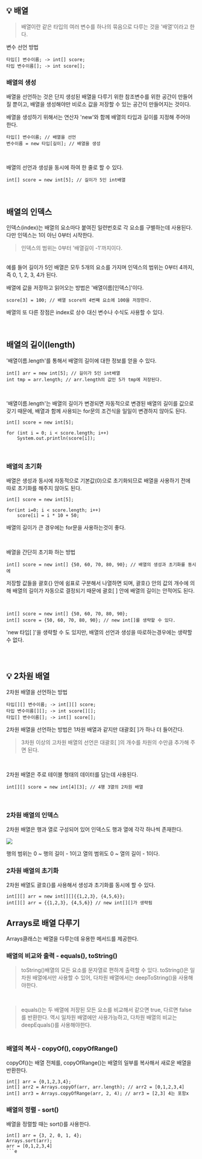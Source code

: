 ## 💡 배열

> 배열이란 같은 타입의 여러 변수를 하나의 묶음으로 다루는 것을 '배열'이라고 한다.

변수 선언 방법

```
타입[] 변수이름; -> int[] score;
타입 변수이름[]; -> int score[];
```

### 배열의 생성

배열을 선언하는 것은 단지 생성된 배열을 다루기 위한 참조변수를 위한 공간이 만들어질 뿐이고, 배열을 생성해야만 비로소 값을 저장할 수 있는 공간이 만들어지는 것이다.

배열을 생성하기 위해서는 연산자 'new'와 함께 배열의 타입과 길이를 지정해 주어야 한다.

```
타입[] 변수이름; // 배열을 선언
변수이름 = new 타입[길이]; // 배열을 생성
```

<br>

배열의 선언과 생성을 동시에 하여 한 줄로 할 수 있다.

```
int[] score = new int[5]; // 길이가 5인 int배열
```

<br>

## 배열의 인덱스

인덱스(index)는 배열의 요소마다 붙여진 일련번호로 각 요소를 구별하는데 사용된다. 다만 인덱스는 1이 아닌 0부터 시작한다.

> 인덱스의 범위는 0부터 '배열길이 -1'까지이다.

<br>
예를 들어 길이가 5인 배열은 모두 5개의 요소를 가지며 인덱스의 범위는 0부터 4까지, 즉 0, 1, 2, 3, 4가 된다.

<br>

배열에 값을 저장하고 읽어오는 방법은 '배열이름[인덱스]'이다.

```
score[3] = 100; // 배열 score의 4번째 요소에 100을 저장한다.
```

배열의 또 다른 장점은 index로 상수 대신 변수나 수식도 사용할 수 있다.

<br>

## 배열의 길이(length)

'배열이름.length'를 통해서 배열의 길이에 대한 정보를 얻을 수 있다.

```
int[] arr = new int[5]; // 길이가 5인 int배열
int tmp = arr.length; // arr.length의 값인 5가 tmp에 저장된다.
```

<br>

'배열이름.length'는 배열의 길이가 변경되면 자동적으로 변경된 배열의 길이를 값으로 갖기 때문에, 배열과 함께 사용되는 for문의 조건식을 일일이 변경하지 않아도 된다.

```
int[] score = new int[5];

for (int i = 0; i < score.length; i++)
    System.out.println(score[i]);
```

<br>

### 배열의 초기화

배열은 생성과 동시에 자동적으로 기본값(0)으로 초기화되므로 배열을 사용하기 전에 따로 초기화를 해주지 않아도 된다.

```
int[] score = new int[5];

for(int i=0; i < score.length; i++)
    score[i] = i * 10 + 50;
```

배열의 길이가 큰 경우에는 for문을 사용하는것이 좋다.

<br>

배열을 간단히 초기화 하는 방법

```
int[] score = new int[] {50, 60, 70, 80, 90}; // 배열의 생성과 초기화를 동시에
```

저장할 값들을 괄호{} 안에 쉼표로 구분해서 나열하면 되며, 괄호{} 안의 값의 개수에 의해 배열의 길이가 자동으로 결정되기 때문에 괄호[ ] 안에 배열의 길이는 안적어도 된다.

<br>

```
int[] score = new int[] {50, 60, 70, 80, 90};
int[] score = {50, 60, 70, 80, 90}; // new int[]를 생략할 수 있다.
```

'new 타입[ ]'을 생략할 수 도 있지만, 배열의 선언과 생성을 따로하는경우에는 생략할 수 없다.

<br>

#

## 💡 2차원 배열

2차원 배열을 선언하는 방법

```
타입[][] 변수이름; -> int[][] score;
타입 변수이름[][]; -> int score[][];
타입[] 변수이름[]; -> int[] score[];
```

2차원 배열을 선언하는 방법은 1차원 배열과 같지만 대괄호[ ]가 하나 더 들어간다.

> 3차원 이상의 고차원 배열의 선언은 대괄호[ ]의 개수를 차원의 수만큼 추가해 주면 된다.

<br>

2차원 배열은 주로 테이블 형태의 데이터를 담는데 사용된다.

```
int[][] score = new int[4][3]; // 4행 3열의 2차원 배열
```

<br>

### 2차원 배열의 인덱스

2차원 배열은 행과 열로 구성되어 있어 인덱스도 행과 열에 각각 하나씩 존재한다.

<img src="https://ezcode.kr/upload/clang/52fdf98d58aa9a3eaf8ba8ea48704cc81623746197499.jpg">

행의 범위는 0 ~ 행의 길이 - 1이고 열의 범위도 0 ~ 열의 길이 - 1이다.

### 2차원 배열의 초기화

2차원 배열도 괄호{}를 사용해서 생성과 초기화를 동시에 할 수 있다.

```
int[][] arr = new int[][]{{1,2,3}, {4,5,6}};
int[][] arr = {{1,2,3}, {4,5,6}} // new int[][]가 생략됨
```

## Arrays로 배열 다루기

Arrays클래스는 배열을 다루는데 유용한 메서드를 제공한다.

### 배열의 비교와 출력 - equals(), toString()

> toString()배열의 모든 요소를 문자열로 편하게 출력할 수 있다. toString()은 일차원 배열에서만 사용할 수 있어, 다차원 배열에서는 deepToString()을 사용해야한다.

<br>

> equals()는 두 배열에 저장된 모든 요소를 비교해서 같으면 true, 다르면 false를 반환한다. 역시 일차원 배열에만 사용가능하고, 다차원 배열의 비교는 deepEquals()를 사용해야한다.

#

### 배열의 복사 - copyOf(), copyOfRange()

copyOf()는 배열 전체를, copyOfRange()는 배열의 일부를 복사해서 새로운 배열을 반환한다.

```
int[] arr = {0,1,2,3,4};
int[] arr2 = Arrays.copyOf(arr, arr.length); // arr2 = [0,1,2,3,4]
int[] arr3 = Arrays.copyOfRange(arr, 2, 4); // arr3 = [2,3] 4는 포함x
```

### 배열의 정렬 - sort()

배열을 정렬할 때는 sort()를 사용한다.

````
int[] arr = {3, 2, 0, 1, 4};
Arrays.sort(arr);
arr = [0,1,2,3,4]
```e
````
